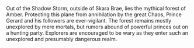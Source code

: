 Out of the Shadow Storm, outside of Skara Brae, lies the mythical forest of Amber. Protecting this plane from annihilation by the great Chaos, Prince Gerard and his followers are ever-vigilant. The forest remains mostly unexplored by mere mortals, but rumors abound of powerful princes out on a hunting party. Explorers are encouraged to be wary as they enter such an unexplored and presumably dangerous realm.
